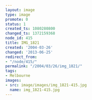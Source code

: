 ```yaml
---
layout: image
type: image
promote: 0
status: 1
created_ts: 1080280800
changed_ts: 1372159368
node_id: 415
title: IMG_1821
created: '2004-03-26'
changed: '2013-06-25'
redirect_from:
- "/node/415/"
permalink: "/2004/03/26/img_1821/"
tags:
- Melbourne
images:
- src: image/images/img_1821-415.jpg
  name: img_1821-415.jpg
---
```


